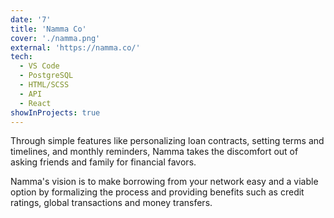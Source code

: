```yaml
---
date: '7'
title: 'Namma Co'
cover: './namma.png'
external: 'https://namma.co/'
tech:
  - VS Code
  - PostgreSQL
  - HTML/SCSS
  - API
  - React
showInProjects: true
---
```


Through simple features like personalizing loan contracts, setting terms and timelines, and monthly reminders, Namma takes the discomfort out of asking friends and family for financial favors.

Namma's vision is to make borrowing from your network easy and a viable option by formalizing the process and providing benefits such as credit ratings, global transactions and money transfers.
